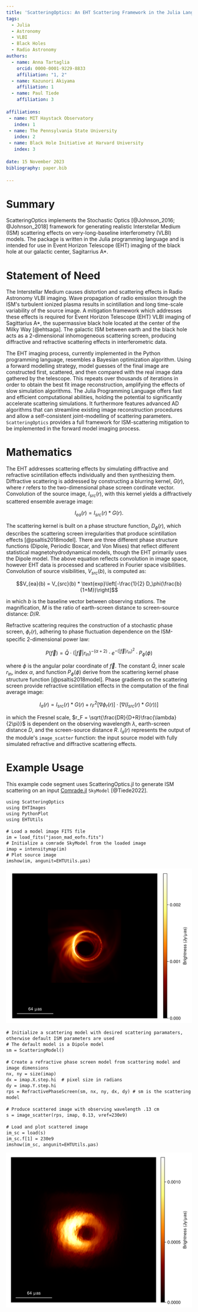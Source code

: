 ```yaml
---
title: 'ScatteringOptics: An EHT Scattering Framework in the Julia Language'
tags:
  - Julia
  - Astronomy
  - VLBI
  - Black Holes
  - Radio Astronomy 
authors:
  - name: Anna Tartaglia
    orcid: 0000-0001-9229-8833
    affiliation: "1, 2" 
  - name: Kazunori Akiyama
    affiliation: 1
  - name: Paul Tiede
    affiliation: 3

affiliations:
 - name: MIT Haystack Observatory
   index: 1
 - name: The Pennsylvania State University
   index: 2
 - name: Black Hole Initiative at Harvard University
   index: 3

date: 15 November 2023
bibliography: paper.bib

---
```


# Summary 

ScatteringOptics implements the Stochastic Optics [@Johnson_2016; @Johnson_2018] framework for generating realistic Interstellar Medium (ISM) scattering effects on very-long-baseline interferometry (VLBI) models. The package is written in the Julia programming language and is intended for use in Event Horizon Telescope (EHT) imaging of the black hole at our galactic center, Sagitarrius A*.

# Statement of Need

The Interstellar Medium causes distortion and scattering effects in Radio Astronomy VLBI imaging. Wave propagation of radio emission through the ISM's turbulent ionized plasma results in scintillation and long time-scale variability of the source image. A mitigation framework which addresses these effects is required for Event Horizon Telescope (EHT) VLBI imaging of Sagittarius A*, the supermassive black hole located at the center of the Milky Way [@ehtsaga]. The galactic ISM between earth and the black hole acts as a 2-dimensional inhomogeneous scattering screen, producing diffractive and refractive scattering effects in interferometric data. 

The EHT imaging process, currently implemented in the Python programming language, resembles a Bayesian optimization algorithm. Using a forward modelling strategy, model guesses of the final image are constructed first, scattered, and then compared with the real image data gathered by the telescope. This repeats over thousands of iterations in order to obtain the best fit image reconstruction, amplifying the effects of slow simulation algorithms. The Julia Programming Language offers fast and efficient computational abilities, holding the potential to significantly accelerate scattering simulations. It furthermore features advanced AD algorithms that can streamline existing image reconstruction procedures and allow a self-consistent joint-modelling of scattering parameters. `ScatteringOptics` provides a full framework for ISM-scattering mitigation to be implemented in the forward model imaging process.

# Mathematics

The EHT addresses scattering effects by simulating diffractive and refractive scintillation effects individually and then synthesizing them. Diffractive scattering is addressed by constructing a blurring kernel, ${G}(r)$, where $r$ refers to the two-dimensional phase screen cordinate vector. Convolution of the source image, ${I_{src}}(r)$, with this kernel yields a diffractively scattered ensemble average image:

$${I_{ea}}(r) = {I_{src}}(r) * {G}(r).$$

The scattering kernel is built on a phase structure function, $D_\phi(r)$, which describes the scattering screen irregularities that produce scintillation effects [@psaltis2018model]. There are three different phase structure functions (Dipole, Periodic Boxcar, and Von Mises) that reflect different statistical magnetohydrodynamical models, though the EHT primarily uses the Dipole model. The above equation reflects convolution in image space, however EHT data is processed and scattered in Fourier space visibilities. Convolution of source visibilities, $V_{src}(b)$, is computed as:

$$V_{ea}(b) = V_{src}(b) * \text{exp}\left[-\frac{1}{2} D_\phi(\frac{b}{1+M})\right]$$

in which $b$ is the baseline vector between observing stations. The magnification, $M$ is the ratio of earth-screen distance to screen-source distance: $D/R$. 

Refractive scattering requires the construction of a stochastic phase screen, ${\phi_r} (r)$, adhering to phase fluctuation dependence on the ISM-specific 2-dimensional power law: 

$$P(\vec{f} ) = \bar{Q} \cdot (|\vec{f}| r_{\text{in}})^{-(\alpha + 2)} \cdot e^{-(|\vec{f}| r_{\text{in}})^2} \cdot P_{\phi}(\phi)$$

where $\phi$ is the angular polar coordinate of $\vec{f}$. The constant $\bar{Q}$, inner scale $r_{\text{in}}$, index $\alpha$, and function $P_{\phi}(\phi)$ derive from the scattering kernel phase structure function [@psaltis2018model]. Phase gradients on the scattering screen provide refractive scintillation effects in the computation of the final average image:

$${I_{a}}(r) = {I_{src}}(r) * {G}(r)  +  r_F^2[\nabla \phi_r(r)] \cdot [\nabla ({I_{src}}(r) * {G}(r))]$$

in which the Fresnel scale, $r_F = \sqrt{\frac{DR}{D+R}\frac{\lambda}{2\pi}}$ is dependent on the observing wavelength $\lambda$, earth-screen distance $D$, and the screen-source distance $R$. ${I_{a}}(r)$ represents the output of the module's `image_scatter` function: the input source model with fully simulated refractive and diffractive scattering effects.

# Example Usage

This example code segment uses ScatteringOptics.jl to generate ISM scattering on an input [Comrade.jl](https://github.com/ptiede/Comrade.jl) `SkyModel` [@Tiede2022].

```
using ScatteringOptics
using EHTImages
using PythonPlot
using EHTUtils

# Load a model image FITS file
im = load_fits("jason_mad_eofn.fits")
# Initialize a comrade SkyModel from the loaded image
imap = intensitymap(im)
# Plot source image
imshow(im, angunit=EHTUtils.μas)
```
![fig](images/src.png)

```
# Initialize a scattering model with desired scattering paramaters, otherwise default ISM parameters are used
# The default model is a Dipole model
sm = ScatteringModel()

# Create a refractive phase screen model from scattering model and image dimensions
nx, ny = size(imap) 
dx = imap.X.step.hi  # pixel size in radians
dy = imap.Y.step.hi 
rps = RefractivePhaseScreen(sm, nx, ny, dx, dy) # sm is the scattering model

# Produce scattered image with observing wavelength .13 cm
s = image_scatter(rps, imap, 0.13, νref=230e9)

# Load and plot scattered image
im_sc = load(s)
im_sc.f[1] = 230e9
imshow(im_sc, angunit=EHTUtils.μas)
```
![fig](images/avg.png)
